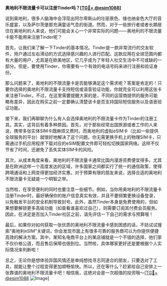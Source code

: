 **奥地利不限流量卡可以注册Tinder吗？[[TG💪+ @esim1088](https://t.me/s/esim1088)]**

说到奥地利，很多人脑海中会浮现出阿尔卑斯山的壮丽景色、维也纳金色大厅的音乐盛宴，以及萨尔茨堡那充满童话气息的街道。然而，对于一些旅行者或者长期居住在奥地利的人来说，他们可能会关心一个非常实际的问题——奥地利的不限流量卡能不能用来注册Tinder呢？

首先，让我们来了解一下Tinder的基本情况。Tinder是一款非常流行的交友软件，用户通过左右滑动的方式选择感兴趣的人进行匹配。这款应用在全球范围内都有大量的用户，尤其是在欧美地区，它几乎成为了年轻人社交生活中不可或缺的一部分。但是，要使用Tinder，你需要有一个有效的电话号码来进行注册和验证身份。

那么问题来了，奥地利的不限流量卡是否能够满足这个需求呢？答案是肯定的！只要你选择的奥地利不限流量卡支持短信或语音验证功能，你就完全可以利用这张卡来注册Tinder。不过，在这里需要提醒大家的是，不同的运营商提供的服务可能略有差异，因此在购买之前一定要确认清楚该卡是否支持国际短信服务以及语音验证功能。

接下来，我们再聊聊为什么有人会选择奥地利的不限流量卡作为Tinder的注册工具。其实，这背后有着多种原因。首先，对于那些经常出国旅游或者工作的人来说，携带多张实体SIM卡既麻烦又费时。而奥地利的虚拟eSIM卡（比如一些提供全球服务的平台）就很好地解决了这个问题。你无需更换手机上的物理SIM卡，只需通过手机应用程序下载对应的eSIM配置文件即可轻松切换国家网络。这样不仅节省了时间，还避免了丢失实体SIM卡的风险。

其次，从成本角度来看，奥地利的不限流量卡通常比国内漫游资费便宜得多。尤其是在欧洲这样一个高度发达的区域，许多国家之间都实行了统一的通信政策，使得跨境通话和上网变得更加经济实惠。对于预算有限的朋友来说，选择合适的奥地利不限流量卡无疑是一个明智之举。

当然啦，在享受便利的同时也要注意一些细节。例如，当你用奥地利的不限流量卡注册Tinder时，最好确保你的账户信息真实有效，并且不要频繁更换设备登录，以免触发平台的安全机制导致封号。此外，虽然Tinder本身是免费使用的，但如果想要解锁更多高级功能（如查看谁喜欢过自己），则需要订阅其付费会员服务。因此，在决定是否加入Tinder社区之前，请先评估一下自己的需求与预算哦！

最后，如果你对如何获取一张优质的奥地利不限流量卡感到困惑的话，不妨试试搜索“奥地利eSIM”关键词，你会发现市面上有很多可靠的服务商可以为你提供便捷高效的解决方案。其中，某知名电商平台上的某店铺就是一个不错的选择，他们家不仅价格公道，而且售后保障也很到位。当然啦，具体哪家更好还是要根据个人实际情况来判断啦！

总之，无论你是想体验异国风情还是单纯想找寻志同道合的朋友，只要选对了工具，就能让整个过程变得更加顺畅愉快。所以，还在等什么？赶紧给自己安排上一张靠谱的奥地利不限流量卡吧！相信我，这绝对会是一次超值的投资哦～[[TG💪+ @esim1088](https://t.me/s/esim1088) ![Image](https://i.postimg.cc/4NQfJmqS/Snipaste-2025-05-13-00-14-12.png)]